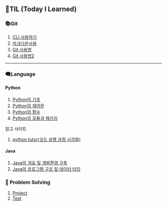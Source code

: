 ## 🌱TIL (Today I Learned)

### 📚Git

1. [CLI 사용하기](./beginner/CLI.md)
2. [마크다운사용](./beginner/마크다운(Markdown).md)
3. [Git 사용법](./beginner/git.md)
4. [Git 사용법2](./beginner/git2.md)

---

### 🗨Language

#### Python

1. [Python의 기초](./language/Python/Python.md)
2. [Python의 제어문](./language/Python/Python2(control_statement).md)
3. [Python의 함수](./language/Python/Python3(function).md)
4. [Python의 모듈과 패키지](./language/Python/Python4(module_and_package).md)

참고 사이트

1. [python tutor(코드 실행 과정 시각화)](https://pythontutor.com/visualize.html#mode=edit)

#### Java

1. [Java의 개요 및 개발환경 구축](./language/Java/Java(개요_및_환경_구축).md)
2. [Java의 프로그램 구조 및 데이터 타입](./language/Java/Java2(구조_및_데이터_타입).md)

### 📝 Problem Solving
1. [Project](./problem_solving/Project/)
2. [Test](./problem_solving/monthly_test)